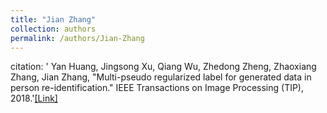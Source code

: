 ```yaml
---
title: "Jian Zhang"
collection: authors
permalink: /authors/Jian-Zhang
---
```

citation: ' Yan Huang,  Jingsong Xu,  Qiang Wu,  Zhedong Zheng,  Zhaoxiang Zhang,  Jian Zhang, &quot;Multi-pseudo regularized label for generated data in person re-identification.&quot; IEEE Transactions on Image Processing (TIP), 2018.'<a href='https://zdzheng.xyz/publication/Multi-ps2018'>[Link]</a>